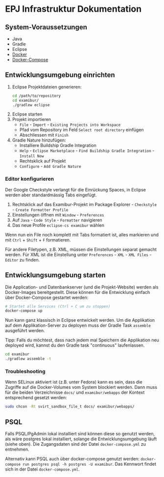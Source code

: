 # EPJ Infrastruktur Dokumentation

## System-Voraussetzungen

* Java
* Gradle
* Eclipse
* [Docker](https://docs.docker.com/)
* [Docker-Compose](https://docs.docker.com/compose/)

## Entwicklungsumgebung einrichten

1. Eclipse Projektdateien generieren:
    ```bash
    cd /path/to/repository
    cd examibur/
    ./gradlew eclipse
    ```
2. Eclipse starten
3. Projekt importieren
    * `File` - `Import` - `Existing Projects into Workspace`
    * Pfad vom Repository im Feld `Select root directory` einfügen
    * Abschliessen mit `Finish`
4. Gradle Nature hinzufügen:
    * Installiere Buildship Gradle Integration
    * `Help` - `Eclipse Marketplace` - `Find Buildship Gradle Integration` - `Install Now`
    * Rechtsklick auf Projekt
    * `Configure` - `Add Gradle Nature`

### Editor konfigurieren
Der Google Checkstyle verlangt für die Einrückung Spaces, in Eclipse werden aber standardmässig Tabs eingefügt.

1. Rechtsklick auf das Examibur-Projekt im Package Explorer - `Checkstyle` - `Create Formatter Profile`
2. Einstellungen öffnen mit `Window` - `Preferences`
3. Auf `Java` - `Code Style` - `Formatter` navigieren
4. Das neue Profile `eclipse-cs examibur` wählen

Wenn nun ein File noch komplett mit Tabs formatiert ist, alles markieren und mit `Ctrl` + `Shift` + `F` formatieren.

Für andere Filetypen, z.B. XML, müssen die Einstellungen separat gemacht werden. Für XML ist die Einstellung unter `Preferences` - `XML` - `XML Files` - `Editor` zu finden.

## Entwicklungsumgebung starten

Die Application- und Datenbankserver (und die Projekt-Website) werden als Docker-Images bereitgestellt. Diese können für die Entwicklung einfach über Docker-Compose gestartet werden:

```bash
# Startet alle Services (Ctrl + C um zu stoppen)
docker-compose up
```

Nun kann ganz klassisch in Eclipse entwickelt werden. Um die Applikation auf dem Applikation-Server zu deployen muss der Gradle Task `assemble` ausgeführt werden.

Tipp: Falls du möchtest, dass nach jedem mal Speichern die Applikation neu deployed wird, kannst du den Gradle task "continuous" laufenlassen.

```bash
cd examibur
./gradlew assemble -t
```

### Troubleshooting
Wenn SELinux aktiviert ist (z.B. unter Fedora) kann es sein, dass die Zugriffe auf die Docker-Volumes vom System blockiert werden. Dann muss für die beiden Verzeichnisse `docs/` und `examibur/webapps` der Kontext entsprechend gesetzt werden:
```bash
sudo chcon -Rt svirt_sandbox_file_t docs/ examibur/webapps/
```

## PSQL

Falls PSQL/PgAdmin lokal installiert sind können diese so genutzt werden, als wäre postgres lokal installiert, solange die Entwicklungsumgebung läuft (siehe oben). Die Zugangsdaten sind der Datei `docker-compose.yml` zu entnehmen.

Alternativ kann PSQL auch über docker-compose genutzt werden: `docker-compose run postgres psql -h postgres -U examibur`. Das Kennwort findet sich in der Datei `docker-compose.yml`.
